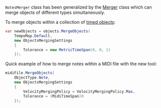 `NotesMerger` class has been generalized by the [Merger](xref:Melanchall.DryWetMidi.Tools.Merger) class which can merge objects of different types simultaneously.

To merge objects within a collection of [timed objects](xref:Melanchall.DryWetMidi.Interaction.ITimedObject):

```csharp
var newObjects = objects.MergeObjects(
    TempoMap.Default,
    new ObjectsMergingSettings
    {
        Tolerance = new MetricTimeSpan(0, 0, 1)
    });
```

Quick example of how to merge notes within a MIDI file with the new tool:

```csharp
midiFile.MergeObjects(
    ObjectType.Note,
    new ObjectsMergingSettings
    {
        VelocityMergingPolicy = VelocityMergingPolicy.Max,
        Tolerance = (MidiTimeSpan)0
    });
```